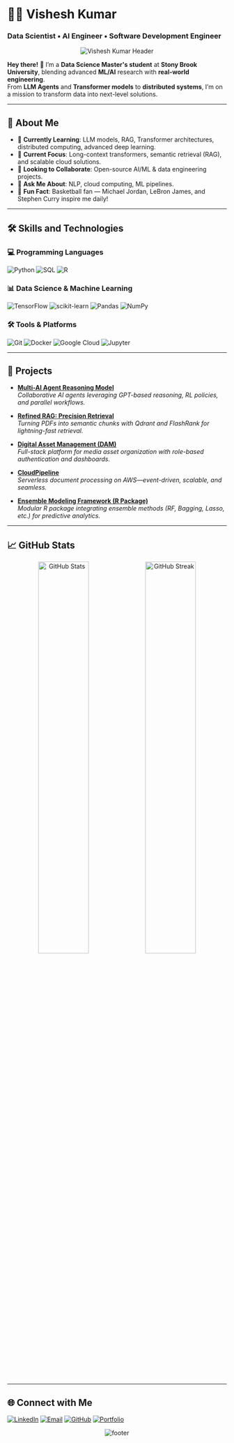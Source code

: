 # 👨‍💻 Vishesh Kumar  
### Data Scientist • AI Engineer • Software Development Engineer 

<div align="center">
  <img src="https://capsule-render.vercel.app/api?type=rounded&color=0:56ab2f,100:a8e063&height=180&section=header&text=Hello!%20Vishesh%20Kumar%20Here&fontSize=38&fontAlignY=35&desc=ML%20Engineer%20%7C%20Data%20Science%20Expert%20%7C%20AI%20Enthusiast&descAlignY=60&animation=fadeIn" alt="Vishesh Kumar Header" />
</div>

**Hey there!** 👋 I’m a **Data Science Master's student** at **Stony Brook University**, blending advanced **ML/AI** research with **real-world engineering**.  
From **LLM Agents** and **Transformer models** to **distributed systems**, I’m on a mission to transform data into next-level solutions.

---

## 🚀 About Me

- 🌱 **Currently Learning**: LLM models, RAG, Transformer architectures, distributed computing, advanced deep learning.
- 🔭 **Current Focus**: Long-context transformers, semantic retrieval (RAG), and scalable cloud solutions.
- 👯 **Looking to Collaborate**: Open-source AI/ML & data engineering projects.
- 💬 **Ask Me About**: NLP, cloud computing, ML pipelines.
- 🏀 **Fun Fact**: Basketball fan — Michael Jordan, LeBron James, and Stephen Curry inspire me daily!

---

## 🛠️ Skills and Technologies

### 💻 Programming Languages
![Python](https://img.shields.io/badge/Python-56ab2f?style=for-the-badge&logo=python&logoColor=white)
![SQL](https://img.shields.io/badge/SQL-56ab2f?style=for-the-badge&logo=postgresql&logoColor=white)
![R](https://img.shields.io/badge/R-56ab2f?style=for-the-badge&logo=r&logoColor=white)

### 📊 Data Science & Machine Learning
![TensorFlow](https://img.shields.io/badge/TensorFlow-56ab2f?style=for-the-badge&logo=tensorflow&logoColor=white)
![scikit-learn](https://img.shields.io/badge/scikit--learn-56ab2f?style=for-the-badge&logo=scikit-learn&logoColor=white)
![Pandas](https://img.shields.io/badge/Pandas-56ab2f?style=for-the-badge&logo=pandas&logoColor=white)
![NumPy](https://img.shields.io/badge/NumPy-56ab2f?style=for-the-badge&logo=numpy&logoColor=white)

### 🛠️ Tools & Platforms
![Git](https://img.shields.io/badge/Git-56ab2f?style=for-the-badge&logo=git&logoColor=white)
![Docker](https://img.shields.io/badge/Docker-56ab2f?style=for-the-badge&logo=docker&logoColor=white)
![Google Cloud](https://img.shields.io/badge/Google%20Cloud-56ab2f?style=for-the-badge&logo=google-cloud&logoColor=white)
![Jupyter](https://img.shields.io/badge/Jupyter-56ab2f?style=for-the-badge&logo=jupyter&logoColor=white)

---

## 🚀 Projects

- **[Multi-AI Agent Reasoning Model](https://github.com/vishesh711/Multi-Agent-Reasoning-Model)**  
  *Collaborative AI agents leveraging GPT-based reasoning, RL policies, and parallel workflows.*

- **[Refined RAG: Precision Retrieval](https://github.com/vishesh711/RefinedRAG_BDS)**  
  *Turning PDFs into semantic chunks with Qdrant and FlashRank for lightning-fast retrieval.*

- **[Digital Asset Management (DAM)](https://github.com/vishesh711/Digital-Asset-Management-DAM-for-Media-Companies)**  
  *Full-stack platform for media asset organization with role-based authentication and dashboards.*

- **[CloudPipeline](https://github.com/vishesh711/Cloud-Pipeline)**  
  *Serverless document processing on AWS—event-driven, scalable, and seamless.*

- **[Ensemble Modeling Framework (R Package)](https://github.com/vishesh711/Ensemble-Modeling-Framework-R-Package-for-Predictive-Analytics-)**  
  *Modular R package integrating ensemble methods (RF, Bagging, Lasso, etc.) for predictive analytics.*

---

## 📈 GitHub Stats

<p align="center">
  <img src="https://github-readme-stats.vercel.app/api?username=vishesh711&show_icons=true&theme=gruvbox&count_private=true&hide_border=true" width="48%" alt="GitHub Stats">
  <img src="https://github-readme-streak-stats.herokuapp.com?user=vishesh711&theme=gruvbox&hide_border=true" width="48%" alt="GitHub Streak">
</p>

---

## 🌐 Connect with Me

[![LinkedIn](https://img.shields.io/badge/LinkedIn-56ab2f?style=for-the-badge&logo=linkedin&logoColor=white)](https://www.linkedin.com/in/vishesh-kumar-9309331a9/)
[![Email](https://img.shields.io/badge/Email-56ab2f?style=for-the-badge&logo=gmail&logoColor=white)](mailto:vishesh.kumar.1@stonybrook.edu)
[![GitHub](https://img.shields.io/badge/GitHub-56ab2f?style=for-the-badge&logo=github&logoColor=white)](https://github.com/vishesh711)
[![Portfolio](https://img.shields.io/badge/Portfolio-56ab2f?style=for-the-badge&logo=dev.to&logoColor=white)](https://vishesh711.github.io)

<div align="center">
  <img src="https://capsule-render.vercel.app/api?type=rounded&color=0:56ab2f,100:a8e063&height=120&section=footer&animation=fadeIn" alt="footer" />
</div>
